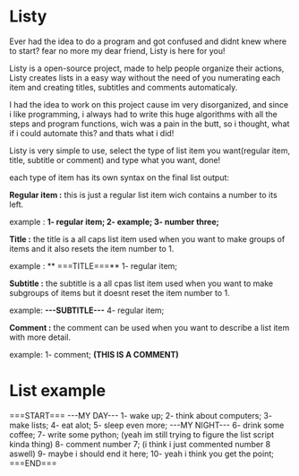 # Listy
Ever had the idea to do a program and got confused and didnt knew where to start?
fear no more my dear friend, Listy is here for you!

Listy is a open-source project, made to help people organize their actions, Listy creates lists in a easy way
without the need of you numerating each item and creating titles, subtitles and comments automaticaly.

I had the idea to work on this project cause im very disorganized, and since i like programming, i always had to write this huge
algorithms with all the steps and program functions, wich was a pain in the butt, so i thought, what if i could automate this?
and thats what i did!

Listy is very simple to use, select the type of list item you want(regular item, title, subtitle or comment) and type what you
want, done!

each type of item has its own syntax on the final list output:

**Regular item :** this is just a regular list item wich contains a number to its left.

  example :
    **1- regular item;
    2- example;
    3- number three;**
    
**Title :** the title is a all caps list item used when you want to make groups of items and it also resets the item number to 1.

  example :
   ** ===TITLE===**
    1- regular item;

**Subtitle :** the subtitle is a all cpas list item used when you want to make subgroups of items but it doesnt reset the item number
to 1.

  example:
    **---SUBTITLE---**
    4- regular item;

**Comment :** the comment can be used when you want to describe a list item with more detail.

  example:
    1- comment;
    **(THIS IS A COMMENT)**
    
# List example

===START===
---MY DAY---
1- wake up;
2- think about computers;
3- make lists;
4- eat alot;
5- sleep even more;
---MY NIGHT---
6- drink some coffee;
7- write some python;
(yeah im still trying to figure the list script kinda thing)
8- comment number 7;
(i think i just commented number 8 aswell)
9- maybe i should end it here;
10- yeah i think you get the point;
===END===

